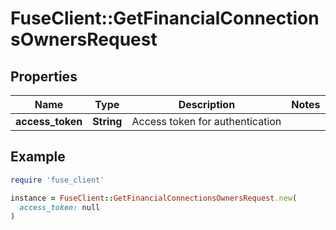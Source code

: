 # FuseClient::GetFinancialConnectionsOwnersRequest

## Properties

| Name | Type | Description | Notes |
| ---- | ---- | ----------- | ----- |
| **access_token** | **String** | Access token for authentication |  |

## Example

```ruby
require 'fuse_client'

instance = FuseClient::GetFinancialConnectionsOwnersRequest.new(
  access_token: null
)
```

